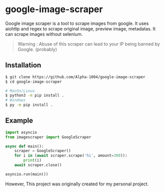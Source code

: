# google-image-scraper

Google image scraper is a tool to scrape images from google. It uses aiohttp and regex to scrape original image, preview image, metadatas.
It can scrape images without selenium.

> Warning : Abuse of this scraper can lead to your IP being banned by Google. (probably)

## Installation

```sh
$ git clone https://github.com/Alpha-1004/google-image-scraper
$ cd google-image-scraper

# MacOs/Linux
$ python3 -m pip install .
# Windows
$ py -m pip install .
```

## Example

```py
import asyncio
from imagescraper import GoogleScraper

async def main():
    scraper = GoogleScraper()
    for i in (await scraper.scrape('hi', amount=300)):
        print(i)
    await scraper.close()

asyncio.run(main())
```

However, This project was originally created for my personal project.
